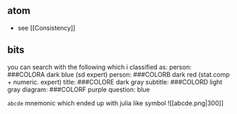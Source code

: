 ## atom
- see [[Consistency]]
## bits
you can search with the following which i classified as:
person: ###COLORA dark blue (sd expert)
person: ###COLORB dark red (stat.comp + numeric. expert)
title: ###COLORE dark gray
subtitle: ###COLORD light gray
diagram: ###COLORF purple
question: blue

  `abcde` mnemonic which ended up with julia like symbol
![[abcde.png|300]]